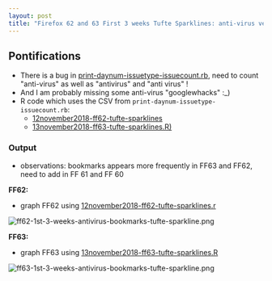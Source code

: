 ```yaml
---
layout: post
title: "Firefox 62 and 63 First 3 weeks Tufte Sparklines: anti-virus versus bookmarks"
---
```


## Pontifications
* There is a bug in [print-daynum-issuetype-issuecount.rb](https://github.com/rtanglao/rt-kitsune-api/blob/master/print-daynum-issuetype-issuecount.rb), need to count "anti-virus" as well as "antivirus" and "anti virus" !
* And I am probably missing some anti-virus "googlewhacks" :_)
* R code which uses the CSV from ```print-daynum-issuetype-issuecount.rb```:
  * [12november2018-ff62-tufte-sparklines](https://github.com/rtanglao/rt-kitsune-api/blob/master/VISUALIZATIONS/12november2018-ff62-tufte-sparklines.r)
  * [13november2018-ff63-tufte-sparklines.R)](https://github.com/rtanglao/rt-kitsune-api/blob/master/VISUALIZATIONS/13november2018-ff63-tufte-sparklines.R)
### Output

* observations: bookmarks appears more frequently in FF63 and FF62, need to add in FF 61 and FF 60

**FF62:**<br />

* graph FF62 using [12november2018-ff62-tufte-sparklines.r](https://github.com/rtanglao/rt-kitsune-api/blob/master/VISUALIZATIONS/12november2018-ff62-tufte-sparklines.r) 

![ff62-1st-3-weeks-antivirus-bookmarks-tufte-sparkline.png](https://github.com/rtanglao/rt-kitsune-api/raw/master/VISUALIZATIONS/ff62-1st-3-weeks-antivirus-bookmarks-tufte-sparkline.png)

**FF63:**<br />

* graph FF63 using [13november2018-ff63-tufte-sparklines.R](https://github.com/rtanglao/rt-kitsune-api/blob/master/VISUALIZATIONS/13november2018-ff63-tufte-sparklines.R) 

![ff63-1st-3-weeks-antivirus-bookmarks-tufte-sparkline.png](https://github.com/rtanglao/rt-kitsune-api/raw/master/VISUALIZATIONS/ff63-1st-3-weeks-antivirus-bookmarks-tufte-sparkline.png)
